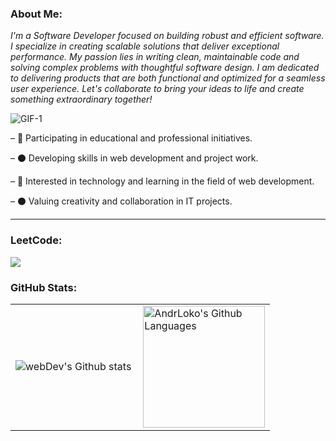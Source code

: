 ### **About Me:**

 *I'm a Software Developer focused on building robust and efficient software. I specialize in creating scalable solutions that deliver exceptional performance. My passion lies in writing clean, maintainable code and solving complex problems with thoughtful software design. I am dedicated to delivering products that are both functional and optimized for a seamless user experience. Let's collaborate to bring your ideas to life and create something extraordinary together!*

![GIF-1](https://raw.githubusercontent.com/FilimonovAlexey/FilimonovAlexey/50be29f8a24667802c3fa5393c879a2db3caf641/assets/github-snake.svg)

<p align="center">

– 🔵 Participating in educational and professional initiatives.

– ⚫️ Developing skills in web development and project work.

– 🔵 Interested in technology and learning in the field of web development.

– ⚫️ Valuing creativity and collaboration in IT projects.

---

### **LeetCode:**

![](https://leetcard.jacoblin.cool/ImMatix?width=500&height=200)

### **GitHub Stats:**

<table>
  <tr>
    <td>
      <img align="left" src="https://github-readme-stats.vercel.app/api?username=AndrLoko&show_icons=true&theme=dark#gh-dark-mode-only)](https://github.com/AndrLoko/github-readme-stats#gh-dark-mode-only" alt="webDev's Github stats" />
    </td>
    <td>
      <img style="float: right;" height="195" alt="AndrLoko's Github Languages" src="https://github-readme-stats.vercel.app/api/top-langs/?username=AndrLoko&layout=compact&theme=dark" />
    </td>
  </tr>
</table>
